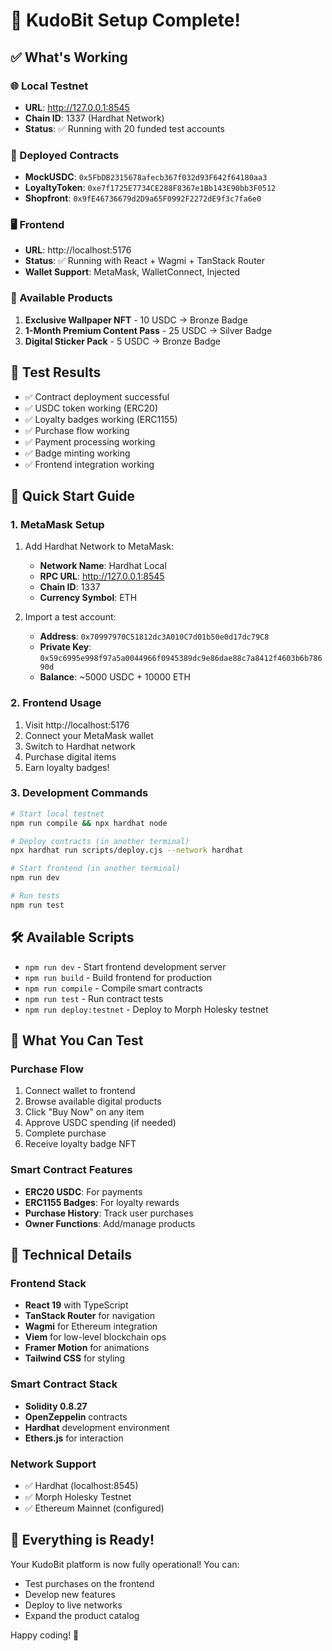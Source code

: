 # 🎉 KudoBit Setup Complete!

## ✅ What's Working

### 🌐 Local Testnet
- **URL**: http://127.0.0.1:8545
- **Chain ID**: 1337 (Hardhat Network)
- **Status**: ✅ Running with 20 funded test accounts

### 📄 Deployed Contracts
- **MockUSDC**: `0x5FbDB2315678afecb367f032d93F642f64180aa3`
- **LoyaltyToken**: `0xe7f1725E7734CE288F8367e1Bb143E90bb3F0512`
- **Shopfront**: `0x9fE46736679d2D9a65F0992F2272dE9f3c7fa6e0`

### 🖥️ Frontend
- **URL**: http://localhost:5176
- **Status**: ✅ Running with React + Wagmi + TanStack Router
- **Wallet Support**: MetaMask, WalletConnect, Injected

### 🛒 Available Products
1. **Exclusive Wallpaper NFT** - 10 USDC → Bronze Badge
2. **1-Month Premium Content Pass** - 25 USDC → Silver Badge
3. **Digital Sticker Pack** - 5 USDC → Bronze Badge

## 🧪 Test Results
- ✅ Contract deployment successful
- ✅ USDC token working (ERC20)
- ✅ Loyalty badges working (ERC1155)
- ✅ Purchase flow working
- ✅ Payment processing working
- ✅ Badge minting working
- ✅ Frontend integration working

## 🚀 Quick Start Guide

### 1. MetaMask Setup
1. Add Hardhat Network to MetaMask:
   - **Network Name**: Hardhat Local
   - **RPC URL**: http://127.0.0.1:8545
   - **Chain ID**: 1337
   - **Currency Symbol**: ETH

2. Import a test account:
   - **Address**: `0x70997970C51812dc3A010C7d01b50e0d17dc79C8`
   - **Private Key**: `0x59c6995e998f97a5a0044966f0945389dc9e86dae88c7a8412f4603b6b78690d`
   - **Balance**: ~5000 USDC + 10000 ETH

### 2. Frontend Usage
1. Visit http://localhost:5176
2. Connect your MetaMask wallet
3. Switch to Hardhat network
4. Purchase digital items
5. Earn loyalty badges!

### 3. Development Commands

```bash
# Start local testnet
npm run compile && npx hardhat node

# Deploy contracts (in another terminal)
npx hardhat run scripts/deploy.cjs --network hardhat

# Start frontend (in another terminal)
npm run dev

# Run tests
npm run test
```

## 🛠️ Available Scripts

- `npm run dev` - Start frontend development server
- `npm run build` - Build frontend for production
- `npm run compile` - Compile smart contracts
- `npm run test` - Run contract tests
- `npm run deploy:testnet` - Deploy to Morph Holesky testnet

## 🎯 What You Can Test

### Purchase Flow
1. Connect wallet to frontend
2. Browse available digital products
3. Click "Buy Now" on any item
4. Approve USDC spending (if needed)
5. Complete purchase
6. Receive loyalty badge NFT

### Smart Contract Features
- **ERC20 USDC**: For payments
- **ERC1155 Badges**: For loyalty rewards
- **Purchase History**: Track user purchases
- **Owner Functions**: Add/manage products

## 🔧 Technical Details

### Frontend Stack
- **React 19** with TypeScript
- **TanStack Router** for navigation
- **Wagmi** for Ethereum integration
- **Viem** for low-level blockchain ops
- **Framer Motion** for animations
- **Tailwind CSS** for styling

### Smart Contract Stack
- **Solidity 0.8.27**
- **OpenZeppelin** contracts
- **Hardhat** development environment
- **Ethers.js** for interaction

### Network Support
- ✅ Hardhat (localhost:8545)
- ✅ Morph Holesky Testnet
- ✅ Ethereum Mainnet (configured)

## 🎉 Everything is Ready!

Your KudoBit platform is now fully operational! You can:
- Test purchases on the frontend
- Develop new features
- Deploy to live networks
- Expand the product catalog

Happy coding! 🚀